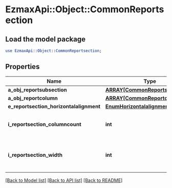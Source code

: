 # EzmaxApi::Object::CommonReportsection

## Load the model package
```perl
use EzmaxApi::Object::CommonReportsection;
```

## Properties
Name | Type | Description | Notes
------------ | ------------- | ------------- | -------------
**a_obj_reportsubsection** | [**ARRAY[CommonReportsubsection]**](CommonReportsubsection.md) |  | 
**a_obj_reportcolumn** | [**ARRAY[CommonReportcolumn]**](CommonReportcolumn.md) |  | 
**e_reportsection_horizontalalignment** | [**EnumHorizontalalignment**](EnumHorizontalalignment.md) |  | 
**i_reportsection_columncount** | **int** | The number of Reportcolumns in the Reportsection | 
**i_reportsection_width** | **int** | The combined width of all the Reportcolumns in the Reportsection | 

[[Back to Model list]](../README.md#documentation-for-models) [[Back to API list]](../README.md#documentation-for-api-endpoints) [[Back to README]](../README.md)


